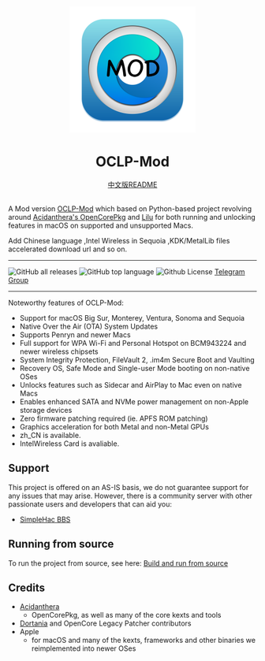<div align="center">
             <img src="docs/images/OC-Mod.png" alt="OCLP-Mod Logo" width="256" />
             <h1>OCLP-Mod</h1>
             <a href="README_CN.md">中文版README</a>
</div>
<br>

A Mod version [OCLP-Mod](https://github.com/laobamac/OCLP-Mod) which based on  Python-based project revolving around [Acidanthera's OpenCorePkg](https://github.com/acidanthera/OpenCorePkg) and [Lilu](https://github.com/acidanthera/Lilu) for both running and unlocking features in macOS on supported and unsupported Macs.

Add Chinese language ,Intel Wireless in Sequoia ,KDK/MetalLib files accelerated download url and so on.

----------

![GitHub all releases](https://img.shields.io/github/release/laobamac/OCLP-Mod) ![GitHub top language](https://img.shields.io/github/languages/top/laobamac/OCLP-Mod?color=4B8BBE&style=plastic) ![Github License](https://img.shields.io/github/license/laobamac/OCLP-Mod) [Telegram Group](https://t.me/simplehac1)

----------

Noteworthy features of OCLP-Mod:

* Support for macOS Big Sur, Monterey, Ventura, Sonoma and Sequoia
* Native Over the Air (OTA) System Updates
* Supports Penryn and newer Macs
* Full support for WPA Wi-Fi and Personal Hotspot on BCM943224 and newer wireless chipsets
* System Integrity Protection, FileVault 2, .im4m Secure Boot and Vaulting
* Recovery OS, Safe Mode and Single-user Mode booting on non-native OSes
* Unlocks features such as Sidecar and AirPlay to Mac even on native Macs
* Enables enhanced SATA and NVMe power management on non-Apple storage devices
* Zero firmware patching required (ie. APFS ROM patching)
* Graphics acceleration for both Metal and non-Metal GPUs
* zh_CN is available.
* IntelWireless Card is avaliable.

## Support

This project is offered on an AS-IS basis, we do not guarantee support for any issues that may arise. However, there is a community server with other passionate users and developers that can aid you:

* [SimpleHac BBS](https://www.simplehac.cn)


## Running from source

To run the project from source, see here: [Build and run from source](./SOURCE.md)

## Credits

* [Acidanthera](https://github.com/Acidanthera)
  * OpenCorePkg, as well as many of the core kexts and tools
* [Dortania](https://github.com/dortania) and OpenCore Legacy Patcher contributors
* Apple
  * for macOS and many of the kexts, frameworks and other binaries we reimplemented into newer OSes
